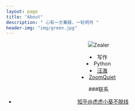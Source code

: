 ```yaml
---
layout: page
title: "About"
description: " 心有一方蒹葭，一轮明月 "
header-img: "img/green.jpg"
---
```



<center>
    <p><img src="http://7xq62e.com1.z0.glb.clouddn.com/p2306272158.jpg></p>
</center>

我是小葵要革命，心怀蒹葭与明月的工科女。

现在研习 **计算机图形学** 。

###坚信


- 尽其所能，挣脱不足与蒙昧
- 终生学习，做有趣的人




###关注：


- [Zealer](http://www.zealer.com/)
- 写作
- Python
- [汪海](http://blog.callmewhy.com/)
- [ZoomQuiet](http://blog.zoomquiet.io/)



###联系



- [知乎@虎虎小葵不脱线](http://www.zhihu.com/people/ai-xuan-99)









